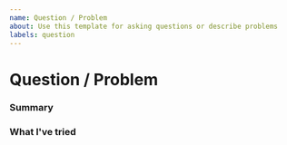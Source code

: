 ```yaml
---
name: Question / Problem
about: Use this template for asking questions or describe problems
labels: question
---
```


<!-- 
This template is for asking questions or describing problems to solve
together with the developer(s) or contributors of the library.

Try to provide enough information to let the others understand what you try to achieve and where the problem is.

The following form is just a recommendation, you can of course use your
own titles (if any) to ask your question.
-->

# Question / Problem

### Summary
<!-- 
Summarize your problem here. Include details about your goal, 
describe expected and actual results, include any error messages, provide the requirements / restrictions you have, etc.
-->

### What I've tried
<!-- 
Describe here what you have tried. Show some code snippets with 
output screenshots or logs. 
-->